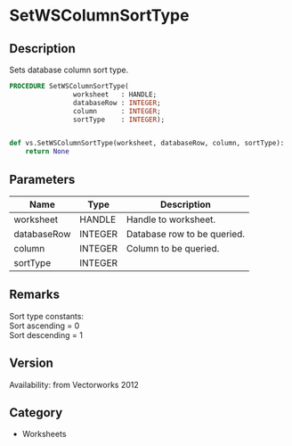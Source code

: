# SetWSColumnSortType

## Description
Sets database column sort type.

```pascal
PROCEDURE SetWSColumnSortType(
				worksheet   : HANDLE;
				databaseRow : INTEGER;
				column      : INTEGER;
				sortType    : INTEGER);
```

```python

def vs.SetWSColumnSortType(worksheet, databaseRow, column, sortType):
    return None
```

## Parameters
|Name|Type|Description|
|---|---|---|
|worksheet|HANDLE|Handle to worksheet.|
|databaseRow|INTEGER|Database row to be queried.|
|column|INTEGER|Column to be queried.|
|sortType|INTEGER||

## Remarks
Sort type constants:<BR>
Sort ascending = 0<BR>
Sort descending = 1

## Version
Availability: from Vectorworks 2012
## Category
* Worksheets

